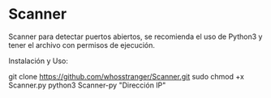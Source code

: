# Scanner

Scanner para detectar puertos abiertos, se recomienda el uso de Python3 y tener el archivo con permisos de ejecución.

Instalación y Uso:

git clone https://github.com/whosstranger/Scanner.git 
sudo chmod +x Scanner.py
python3 Scanner-py "Dirección IP"
